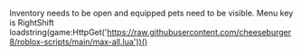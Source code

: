 Inventory needs to be open and equipped pets need to be visible. Menu key is RightShift
loadstring(game:HttpGet('https://raw.githubusercontent.com/cheeseburger8/roblox-scripts/main/max-all.lua'))()
